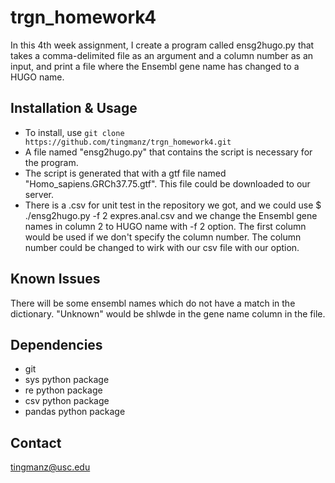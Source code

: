 # trgn_homework4
In this 4th week assignment, I create a program called ensg2hugo.py that takes a comma-delimited file as an argument and a column number as an input, and print a file where the Ensembl gene name has changed to a HUGO name.

## Installation & Usage
- To install, use `git clone https://github.com/tingmanz/trgn_homework4.git`
- A file named "ensg2hugo.py" that contains the script is necessary for the program. 
- The script is generated that with a gtf file named "Homo_sapiens.GRCh37.75.gtf". This file could be downloaded to our server. 
- There is a .csv for unit test in the repository we got, and we could use 
$ ./ensg2hugo.py -f 2 expres.anal.csv 
and we change the Ensembl gene names in column 2 to HUGO name with -f 2 option. The first column would be used if we don't specify the column number. The column number could be changed to wirk with our csv file with our option. 

## Known Issues
There will be some ensembl names which do not have a match in the dictionary. "Unknown" would be shlwde in the gene name column in the file.  

## Dependencies
- git 
- sys python package
- re python package
- csv python package
- pandas python package

## Contact
tingmanz@usc.edu

